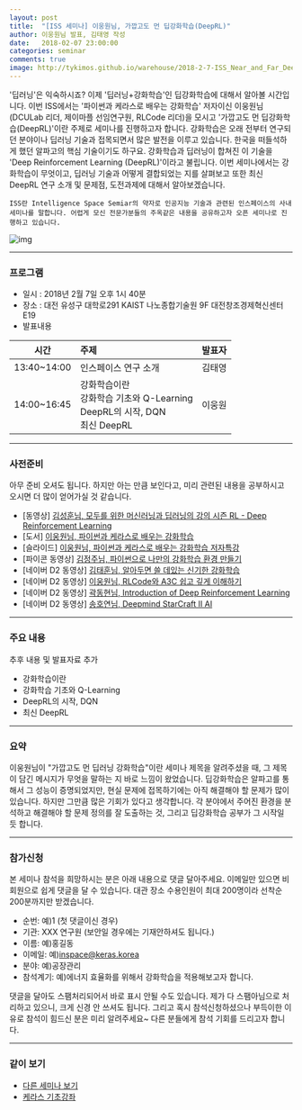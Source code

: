 ```yaml
---
layout: post
title:  "[ISS 세미나] 이웅원님, 가깝고도 먼 딥강화학습(DeepRL)"
author: 이웅원님 발표, 김태영 작성
date:   2018-02-07 23:00:00
categories: seminar
comments: true
image: http://tykimos.github.io/warehouse/2018-2-7-ISS_Near_and_Far_DeepRL_title.png
---
```

'딥러닝'은 익숙하시죠? 이제 '딥러닝+강화학습'인 딥강화학습에 대해서 알아볼 시간입니다. 이번 ISS에서는 '파이썬과 케라스로 배우는 강화학습' 저자이신 이웅원님(DCULab 리더, 제이마플 선임연구원, RLCode 리더)을 모시고 '가깝고도 먼 딥강화학습(DeepRL)'이란 주제로 세미나를 진행하고자 합니다. 강화학습은 오래 전부터 연구되던 분야이나 딥러닝 기술과 접목되면서 많은 발전을 이루고 있습니다. 한국을 떠들석하게 했던 알파고의 핵심 기술이기도 하구요. 강화학습과 딥러닝이 합쳐진 이 기술을 'Deep Reinforcement Learning (DeepRL)'이라고 불립니다. 이번 세미나에서는 강화학습이 무엇이고, 딥러닝 기술과 어떻게 결합되었는 지를 살펴보고 또한 최신 DeepRL 연구 소개 및 문제점, 도전과제에 대해서 알아보겠습니다.

    ISS란 Intelligence Space Semiar의 약자로 인공지능 기술과 관련된 인스페이스의 사내 세미나를 말합니다. 어렵게 모신 전문가분들의 주옥같은 내용을 공유하고자 오픈 세미나로 진행하고 있습니다.

![img](http://tykimos.github.io/warehouse/2018-2-7-ISS_Near_and_Far_DeepRL_title.png)

---
### 프로그램

* 일시 : 2018년 2월 7일 오후 1시 40분
* 장소 : 대전 유성구 대학로291 KAIST 나노종합기술원 9F 대전창조경제혁신센터 E19
* 발표내용

|시간|주제|발표자|
|-|:-|:-:|
|13:40~14:00|인스페이스 연구 소개|김태영|
|14:00~16:45|강화학습이란<br>강화학습 기초와 Q-Learning<br>DeepRL의 시작, DQN<br>최신 DeepRL|이웅원|

---

### 사전준비

아무 준비 오셔도 됩니다. 하지만 아는 만큼 보인다고, 미리 관련된 내용을 공부하시고 오시면 더 많이 얻어가실 것 같습니다.

* [동영상] [김성훈님, 모두를 위한 머신러닝과 딥러닝의 강의 시즌 RL - Deep Reinforcement Learning](https://hunkim.github.io/ml/)
* [도서] [이웅원님, 파이썬과 케라스로 배우는 강화학습](http://www.kyobobook.co.kr/product/detailViewKor.laf?barcode=9791158390723)
* [슬라이드] [이웅원님, 파이썬과 케라스로 배우는 강화학습 저자특강](https://www.slideshare.net/WoongwonLee/ss-78783597)
* [파이콘 동영상] [김정주님, 파이썬으로 나만의 강화학습 환경 만들기](https://www.youtube.com/watch?v=chVLag1NIAQ)
* [네이버 D2 동영상] [김태훈님, 알아두면 쓸 데있는 신기한 강화학습](https://www.youtube.com/watch?v=NGGO0zdzhVQ)
* [네이버 D2 동영상] [이웅원님, RLCode와 A3C 쉽고 깊게 이해하기](https://www.youtube.com/watch?v=gINks-YCTBs)
* [네이버 D2 동영상] [곽동현님, Introduction of Deep Reinforcement Learning](https://www.youtube.com/watch?v=dw0sHzE1oAc)
* [네이버 D2 동영상] [송호연님, Deepmind StarCraft II AI](https://www.youtube.com/watch?v=eKA4EPpLCIU)

---

### 주요 내용

추후 내용 및 발표자료 추가

* 강화학습이란
* 강화학습 기초와 Q-Learning
* DeepRL의 시작, DQN
* 최신 DeepRL

---

### 요약

이웅원님이 "가깝고도 먼 딥러닝 강화학습"이란 세미나 제목을 알려주셨을 때, 그 제목이 담긴 메시지가 무엇을 말하는 지 바로 느낌이 왔었습니다. 딥강화학습은 알파고를 통해서 그 성능이 증명되었지만, 현실 문제에 접목하기에는 아직 해결해야 할 문제가 많이 있습니다. 하지만 그만큼 많은 기회가 있다고 생각합니다. 각 분야에서 주어진 환경을 분석하고 해결해야 할 문제 정의를 잘 도출하는 것, 그리고 딥강화학습 공부가 그 시작일 듯 합니다.

---

### 참가신청

본 세미나 참석을 희망하시는 분은 아래 내용으로 댓글 달아주세요. 이메일만 있으면 비회원으로 쉽게 댓글을 달 수 있습니다. 대관 장소 수용인원이 최대 200명이라 선착순 200분까지만 받겠습니다.

* 순번: 예)1 (첫 댓글이신 경우)
* 기관: XXX 연구원 (보안일 경우에는 기재안하셔도 됩니다.)
* 이름: 예)홍길동
* 이메일: 예)inspace@keras.korea
* 분야: 예)공장관리
* 참석계기: 예)에너지 효율화를 위해서 강화학습을 적용해보고자 합니다.

댓글을 달아도 스팸처리되어서 바로 표시 안될 수도 있습니다. 제가 다 스팸아님으로 처리하고 있으니, 크게 신경 안 쓰셔도 됩니다. 그리고 혹시 참석신청하셨으나 부득이한 이유로 참석이 힘드신 분은 미리 알려주세요~ 다른 분들에게 참석 기회를 드리고자 합니다.

---

### 같이 보기

* [다른 세미나 보기](https://tykimos.github.io/seminar/)
* [케라스 기초강좌](https://tykimos.github.io/lecture/)
